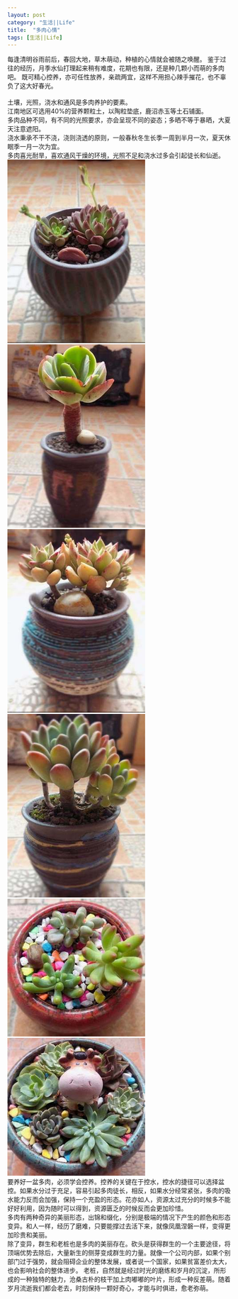 ```yaml
---
layout: post
category: "生活||Life"
title:  "多肉心情"
tags: [生活||Life]
---
```

  每逢清明谷雨前后，春回大地，草木萌动，种植的心情就会被随之唤醒。
  鉴于过往的经历，月季水仙打理起来稍有难度，花期也有限，还是种几颗小而萌的多肉吧。
  既可精心控养，亦可任性放养，亲疏两宜，这样不用担心辣手摧花，也不辜负了这大好春光。<br><br>
  土壤，光照，浇水和通风是多肉养护的要素。<br>
  江南地区可选用40%的营养颗粒土，以陶粒垫底，鹿沼赤玉等土石铺面。<br>
  多肉品种不同，有不同的光照要求，亦会呈现不同的姿态；多晒不等于暴晒，大夏天注意遮阳。<br>
  浇水秉承不干不浇，浇则浇透的原则，一般春秋冬生长季一周到半月一次，夏天休眠季一月一次为宜。<br>
  多肉喜光耐旱，喜欢通风干燥的环境，光照不足和浇水过多会引起徒长和仙逝。<br>
  ![](/images/2020/dr1.jpg) 
  ![](/images/2020/dr2.jpg)<BR>
  ![](/images/2020/dr3.jpg) 
  ![](/images/2020/dr4.jpg)<BR>
  ![](/images/2020/dr5.jpg) 
  ![](/images/2020/dr6.jpg)<BR>
要养好一盆多肉，必须学会控养。控养的关键在于控水，控水的捷径可以选择盆控。如果水分过于充足，容易引起多肉徒长，相反，如果水分经常紧张，多肉的吸水能力反而会加强，保持一个充盈的形态。花亦如人，资源太过充分的时候多不能好好利用，因为随时可以得到，资源匮乏的时候反而会更加珍惜。<br>
多肉有两种奇异的美丽形态，出锦和缀化，分别是极端的情况下产生的颜色和形态变异。和人一样，经历了磨难，只要能撑过去活下来，就像凤凰涅磐一样，变得更加珍贵和美丽。<br>
除了变异，群生和老桩也是多肉的美丽存在。砍头是获得群生的一个主要途径，将顶端优势去除后，大量新生的侧芽变成群生的力量。就像一个公司内部，如果个别部门过于强势，就会阻碍企业的整体发展，或者说一个国家，如果贫富差价太大，也会影响社会的整体进步。
老桩，自然就是经过时光的磨练和岁月的沉淀，所形成的一种独特的魅力，沧桑古朴的枝干加上肉嘟嘟的叶片，形成一种反差萌。随着岁月流逝我们都会老去，时刻保持一颗好奇心，才能与时俱进，愈老弥萌。<br>
  

